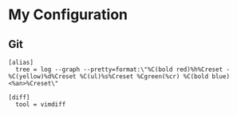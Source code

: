 # My Configuration

## Git

```
[alias]
  tree = log --graph --pretty=format:\"%C(bold red)%h%Creset -%C(yellow)%d%Creset %C(ul)%s%Creset %Cgreen(%cr) %C(bold blue)<%an>%Creset\"

[diff]
  tool = vimdiff
```
